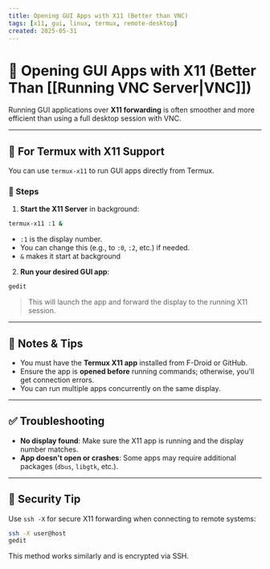 ```yaml
---
title: Opening GUI Apps with X11 (Better than VNC)
tags: [x11, gui, linux, termux, remote-desktop]
created: 2025-05-31
---
```


# 🧰 Opening GUI Apps with X11 (Better Than [[Running VNC Server|VNC]])

Running GUI applications over **X11 forwarding** is often smoother and more efficient than using a full desktop session with VNC.

---

## 🐧 For Termux with X11 Support

You can use `termux-x11` to run GUI apps directly from Termux.

### 🧾 Steps

1. **Start the X11 Server** in background:

```bash
termux-x11 :1 &
```

- `:1` is the display number.
- You can change this (e.g., to `:0`, `:2`, etc.) if needed.
- `&` makes it start at background

2. **Run your desired GUI app**:

```bash
gedit
```

> This will launch the app and forward the display to the running X11 session.

---

## 🧩 Notes & Tips

- You must have the **Termux X11 app** installed from F-Droid or GitHub.
- Ensure the app is **opened before** running commands; otherwise, you'll get connection errors.
- You can run multiple apps concurrently on the same display.

---

## ✅ Troubleshooting

- **No display found**: Make sure the X11 app is running and the display number matches.
- **App doesn't open or crashes**: Some apps may require additional packages (`dbus`, `libgtk`, etc.).
---

## 🔐 Security Tip

Use `ssh -X` for secure X11 forwarding when connecting to remote systems:

```bash
ssh -X user@host
gedit
```

This method works similarly and is encrypted via SSH.


